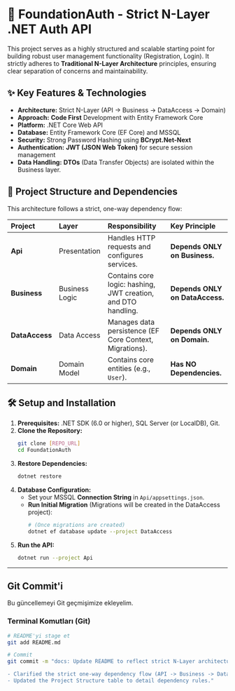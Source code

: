 # 🚀 FoundationAuth - Strict N-Layer .NET Auth API

This project serves as a highly structured and scalable starting point for building robust user management functionality (Registration, Login). It strictly adheres to **Traditional N-Layer Architecture** principles, ensuring clear separation of concerns and maintainability.

## ✨ Key Features & Technologies

* **Architecture:** Strict N-Layer (API -> Business -> DataAccess -> Domain)
* **Approach:** **Code First** Development with Entity Framework Core
* **Platform:** .NET Core Web API
* **Database:** Entity Framework Core (EF Core) and MSSQL
* **Security:** Strong Password Hashing using **BCrypt.Net-Next**
* **Authentication:** **JWT (JSON Web Token)** for secure session management
* **Data Handling:** **DTOs** (Data Transfer Objects) are isolated within the Business layer.

## 📁 Project Structure and Dependencies

This architecture follows a strict, one-way dependency flow:

| Project | Layer | Responsibility | Key Principle |
| :--- | :--- | :--- | :--- |
| **Api** | Presentation | Handles HTTP requests and configures services. | **Depends ONLY on Business.** |
| **Business** | Business Logic | Contains core logic: hashing, JWT creation, and DTO handling. | **Depends ONLY on DataAccess.** |
| **DataAccess** | Data Access | Manages data persistence (EF Core Context, Migrations). | **Depends ONLY on Domain.** |
| **Domain** | Domain Model | Contains core entities (e.g., `User`). | **Has NO Dependencies.** |

## 🛠️ Setup and Installation

1.  **Prerequisites:** .NET SDK (6.0 or higher), SQL Server (or LocalDB), Git.
2.  **Clone the Repository:**
    ```bash
    git clone [REPO_URL]
    cd FoundationAuth
    ```
3.  **Restore Dependencies:**
    ```bash
    dotnet restore
    ```
4.  **Database Configuration:**
    * Set your MSSQL **Connection String** in `Api/appsettings.json`.
    * **Run Initial Migration** (Migrations will be created in the DataAccess project):
        ```bash
        # (Once migrations are created)
        dotnet ef database update --project DataAccess
        ```
5.  **Run the API:**
    ```bash
    dotnet run --project Api
    ```

---

## Git Commit'i

Bu güncellemeyi Git geçmişimize ekleyelim.

### Terminal Komutları (Git)

```bash
# README'yi stage et
git add README.md

# Commit
git commit -m "docs: Update README to reflect strict N-Layer architecture

- Clarified the strict one-way dependency flow (API -> Business -> DataAccess -> Domain).
- Updated the Project Structure table to detail dependency rules."
